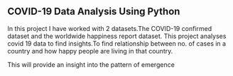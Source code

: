 ## COVID-19 Data Analysis Using Python

In this project I have worked with 2 datasets.The COVID-19 confirmed dataset and the worldwide happiness report dataset.
This project analyses covid 19 data to find insights.To find relationship between no. of cases in a country and how happy people are living in that country.

This will provide an insight into the pattern of emergence 
